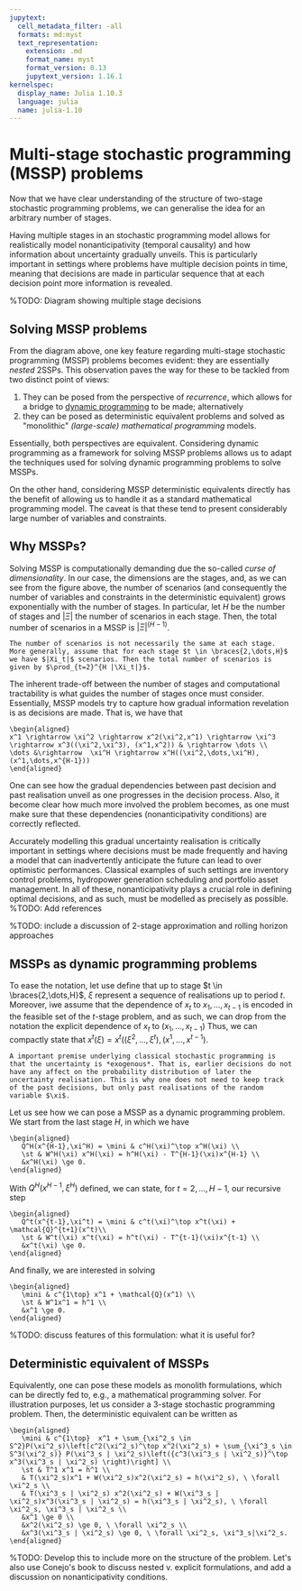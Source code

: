 ```yaml
---
jupytext:
  cell_metadata_filter: -all
  formats: md:myst
  text_representation:
    extension: .md
    format_name: myst
    format_version: 0.13
    jupytext_version: 1.16.1
kernelspec:
  display_name: Julia 1.10.3
  language: julia
  name: julia-1.10
---
```


# Multi-stage stochastic programming (MSSP) problems

Now that we have clear understanding of the structure of two-stage stochastic programming problems, we can generalise the idea for an arbitrary number of stages. 

Having multiple stages in an stochastic programming model allows for realistically model nonanticipativity (temporal causality) and how information about uncertainty gradually unveils. This is particularly important in settings where problems have multiple decision points in time, meaning that decisions are made in particular sequence that at each decision point more information is revealed.

%TODO: Diagram showing multiple stage decisions


## Solving MSSP problems 

From the diagram above, one key feature regarding multi-stage stochastic programming (MSSP) problems becomes evident: they are essentially *nested* 2SSPs. This observation paves the way for these to be tackled from two distinct point of views:

1. They can be posed from the perspective of *recurrence*, which allows for a bridge to [dynamic programming](https://en.wikipedia.org/wiki/Dynamic_programming) to be made; alternatively
2. they can be posed as deterministic equivalent problems and solved as "monolithic" *(large-scale) mathematical programming* models.

Essentially, both perspectives are equivalent. Considering dynamic programming as a framework for solving MSSP problems allows us to adapt the techniques used for solving dynamic programming problems to solve MSSPs.

On the other hand, considering MSSP deterministic equivalents directly has the benefit of allowing us to handle it as a standard mathematical programming model. The caveat is that these tend to present considerably large number of variables and constraints.

## Why MSSPs?

Solving MSSP is computationally demanding due the so-called *curse of dimensionality*. In our case, the dimensions are the stages, and, as we can see from the figure above, the number of scenarios (and consequently the number of variables and constraints in the deterministic equivalent) grows exponentially with the number of stages. In particular, let $H$ be the number of stages and $|\Xi|$ the number of scenarios in each stage. Then, the total number of scenarios in a MSSP is $|\Xi|^(H-1)$.

```{note}
The number of scenarios is not necessarily the same at each stage. More generally, assume that for each stage $t \in \braces{2,\dots,H}$ we have $|Xi_t|$ scenarios. Then the total number of scenarios is given by $\prod_{t=2}^{H |\Xi_t|}$.
```

The inherent trade-off between the number of stages and computational tractability is what guides the number of stages once must consider. Essentially, MSSP models try to capture how gradual information revelation is as decisions are made. That is, we have that

```{math}
\begin{aligned}
x^1 \rightarrow \xi^2 \rightarrow x^2(\xi^2,x^1) \rightarrow \xi^3 \rightarrow x^3((\xi^2,\xi^3), (x^1,x^2)) & \rightarrow \dots \\ 
\dots &\rightarrow  \xi^H \rightarrow x^H((\xi^2,\dots,\xi^H), (x^1,\dots,x^{H-1}))
\end{aligned}
```

One can see how the gradual dependencies between past decision and past realisation unveil as one progresses in the decision process. Also, it become clear how much more involved the problem becomes, as one must make sure that these dependencies (nonanticipativity conditions) are correctly reflected.

Accurately modelling this gradual uncertainty realisation is critically important in settings where decisions must be made frequently and having a model that can inadvertently anticipate the future can lead to over optimistic performances. Classical examples of such settings are inventory control problems, hydropower generation scheduling and portfolio asset management. In all of these, nonanticipativity plays a crucial role in defining optimal decisions, and as such, must be modelled as precisely as possible.
%TODO: Add references

%TODO: include a discussion of 2-stage approximation and rolling horizon approaches

## MSSPs as dynamic programming problems

To ease the notation, let use define that up to stage $t \in \braces{2,\dots,H}$, $\xi$ represent a sequence of realisations up to period $t$. Moreover, iwe assume that the dependence of $x_t$ to $x_1, \dots, x_{t-1}$ is encoded in the feasible set of the $t$-stage problem, and as such, we can drop from the notation the explicit dependence of $x_t$ to $(x_1, \dots, x_{t-1})$ Thus, we can compactly state that $x^t(\xi) = x^t((\xi^2,\dots,\xi^t), (x^1,\dots,x^{t-1})$.

```{warning}
A important premise underlying classical stochastic programming is that the uncertainty is *exogenous*. That is, earlier decisions do not have any affect on the probability distribution of later the uncertainty realisation. This is why one does not need to keep track of the past decisions, but only past realisations of the random variable $\xi$. 
```

Let us see how we can pose a MSSP as a dynamic programming problem. We start from the last stage $H$, in which we have

```{math}
\begin{aligned}
   Q^H(x^{H-1},\xi^H) = \mini & c^H(\xi)^\top x^H(\xi) \\
   \st & W^H(\xi) x^H(\xi) = h^H(\xi) - T^{H-1}(\xi)x^{H-1} \\
   &x^H(\xi) \ge 0.  
\end{aligned}
```

With $Q^H(x^{H-1},\xi^H)$ defined, we can state, for $t = 2, \dots, H-1$, our recursive step

```{math}
\begin{aligned}
   Q^t(x^{t-1},\xi^t) = \mini & c^t(\xi)^\top x^t(\xi) + \mathcal{Q}^{t+1}(x^t)\\
   \st & W^t(\xi) x^t(\xi) = h^t(\xi) - T^{t-1}(\xi)x^{t-1} \\
   &x^t(\xi) \ge 0.  
\end{aligned}
```

And finally, we are interested in solving

```{math}
\begin{aligned}
   \mini & c^{1\top} x^1 + \mathcal{Q}(x^1) \\
   \st & W^1x^1 = h^1 \\
   &x^1 \ge 0.  
\end{aligned}
```

%TODO: discuss features of this formulation: what it is useful for?

## Deterministic equivalent of MSSPs

Equivalently, one can pose these models as monolith formulations, which can be directly fed to, e.g., a mathematical programming solver. For illustration purposes, let us consider a 3-stage stochastic programming problem. Then, the deterministic equivalent can be written as

```{math}
\begin{aligned}
   \mini & c^{1\top}  x^1 + \sum_{\xi^2_s \in S^2}P(\xi^2_s)\left[c^2(\xi^2_s)^\top x^2(\xi^2_s) + \sum_{\xi^3_s \in S^3(\xi^2_s)} P(\xi^3_s | \xi^2_s)\left({c^3(\xi^3_s | \xi^2_s)}^\top x^3(\xi^3_s | \xi^2_s) \right)\right] \\
   \st & T^1 x^1 = h^1 \\
   & T(\xi^2_s)x^1 + W(\xi^2_s)x^2(\xi^2_s) = h(\xi^2_s), \ \forall \xi^2_s \\
   & T(\xi^3_s | \xi^2_s) x^2(\xi^2_s) + W(\xi^3_s | \xi^2_s)x^3(\xi^3_s | \xi^2_s) = h(\xi^3_s | \xi^2_s), \ \forall \xi^2_s, \xi^3_s | \xi^2_s \\
   &x^1 \ge 0 \\
   &x^2(\xi^2_s) \ge 0, \ \forall \xi^2_s \\
   &x^3(\xi^3_s | \xi^2_s) \ge 0, \ \forall \xi^2_s, \xi^3_s|\xi^2_s.
\end{aligned}
```

%TODO: Develop this to include more on the structure of the problem. Let's also use Conejo's book to discuss nested v. explicit formulations, and add a discussion on nonanticipativity conditions.
